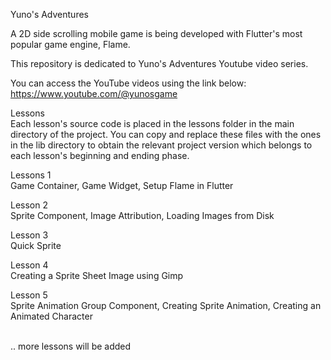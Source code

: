 Yuno's Adventures

A 2D side scrolling mobile game is being developed with Flutter's most popular game engine, Flame.

This repository is dedicated to Yuno's Adventures Youtube video series. 

You can access the YouTube videos using the link below: <br/>
https://www.youtube.com/@yunosgame

Lessons<br/>
Each lesson's source code is placed in the lessons folder in the main directory of the project. You can copy and replace these files with the ones in the lib directory to obtain the relevant project version which belongs to each lesson's beginning and ending phase.

Lessons 1 <br/>
Game Container, Game Widget, Setup Flame in Flutter

Lesson 2<br/>
Sprite Component, Image Attribution, Loading Images from Disk

Lesson 3<br/>
Quick Sprite

Lesson 4<br/>
Creating a Sprite Sheet Image using Gimp

Lesson 5<br/>
Sprite Animation Group Component, Creating Sprite Animation, Creating an Animated Character


<br/>.. more lessons will be added
